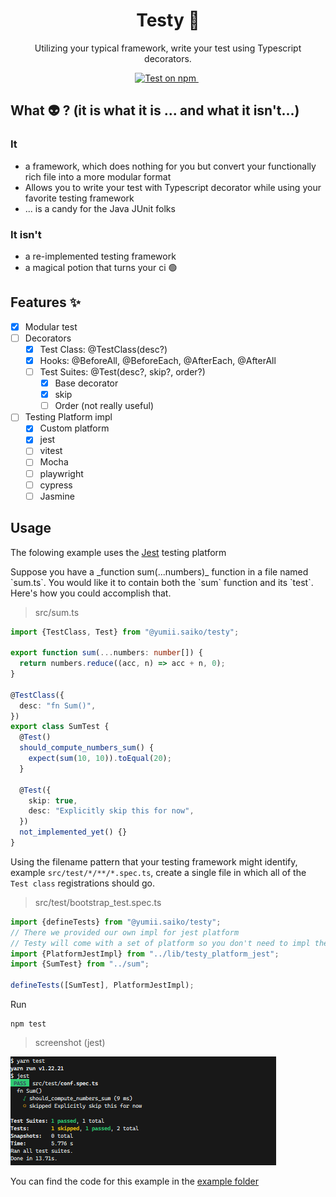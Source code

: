 <h1 align="center"> Testy 🧨 </h1>

<p align="center">
  Utilizing your typical framework, write your test using Typescript decorators.
</p>

<p align="center">
  <a href="https://www.npmjs.com/@yumii.saiko/testy">
    <img src="https://img.shields.io/npm/v/@yumii.saiko/testy.svg?logo=npm&logoColor=fff&label=NPM+package&color=limegreen" alt="Test on npm" />
  </a>&nbsp;
</p>

<h2>What 👽 ? (it is what it is ... and what it isn't...)</h2>

<h3>It</h3>

- a framework, which does nothing for you but convert your functionally rich file into a more modular format
- Allows you to write your test with Typescript decorator while using your favorite testing framework
- ... is a candy for the Java JUnit folks

<h3>It isn't</h3>

- a re-implemented testing framework
- a magical potion that turns your ci 🟢

<h2>Features ✨</h2>

- [x] Modular test
- [ ] Decorators
  - [x] Test Class: @TestClass(desc?)
  - [x] Hooks: @BeforeAll, @BeforeEach, @AfterEach, @AfterAll
  - [ ] Test Suites: @Test(desc?, skip?, order?)
    - [x] Base decorator
    - [x] skip
    - [ ] Order (not really useful)
- [ ] Testing Platform impl
  - [x] Custom platform
  - [x] jest
  - [ ] vitest
  - [ ] Mocha
  - [ ] playwright
  - [ ] cypress
  - [ ] Jasmine

<h2>Usage</h2>

<p>The folowing example uses the <a href='https://jestjs.io/' alt='jest'>Jest</a> testing platform</p>

<p>Suppose you have a _function sum(...numbers)_ function in a file named `sum.ts`.
You would like it to contain both the `sum` function and its `test`. Here's how you could accomplish that.</p>

> src/sum.ts

```typescript
import {TestClass, Test} from "@yumii.saiko/testy";

export function sum(...numbers: number[]) {
  return numbers.reduce((acc, n) => acc + n, 0);
}

@TestClass({
  desc: "fn Sum()",
})
export class SumTest {
  @Test()
  should_compute_numbers_sum() {
    expect(sum(10, 10)).toEqual(20);
  }

  @Test({
    skip: true,
    desc: "Explicitly skip this for now",
  })
  not_implemented_yet() {}
}
```

Using the filename pattern that your testing framework might identify, example `src/test/*/**/*.spec.ts`, create a single file in which all of the `Test class` registrations should go.

> src/test/bootstrap_test.spec.ts

```typescript
import {defineTests} from "@yumii.saiko/testy";
// There we provided our own impl for jest platform
// Testy will come with a set of platform so you don't need to impl them yourself
import {PlatformJestImpl} from "../lib/testy_platform_jest";
import {SumTest} from "../sum";

defineTests([SumTest], PlatformJestImpl);
```

Run

```shell
npm test
```

> screenshot (jest)

![jest_testy](./assets/testy_jest.PNG)

<p>
  You can find the code for this example in the <a href="https://github.com/YumeT023/testy/tree/main/example" alt="example code">example folder</a>
</p>
